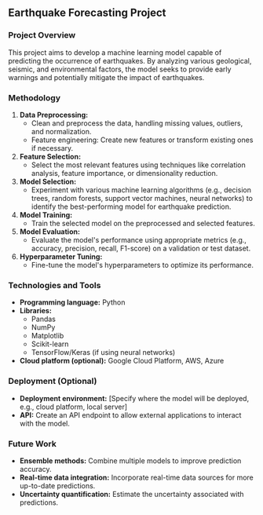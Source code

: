 ## **Earthquake Forecasting Project**

### **Project Overview**

This project aims to develop a machine learning model capable of predicting the occurrence of earthquakes. By analyzing various geological, seismic, and environmental factors, the model seeks to provide early warnings and potentially mitigate the impact of earthquakes.



### **Methodology**
1. **Data Preprocessing:**
    * Clean and preprocess the data, handling missing values, outliers, and normalization.
    * Feature engineering: Create new features or transform existing ones if necessary.
2. **Feature Selection:**
    * Select the most relevant features using techniques like correlation analysis, feature importance, or dimensionality reduction.
3. **Model Selection:**
    * Experiment with various machine learning algorithms (e.g., decision trees, random forests, support vector machines, neural networks) to identify the best-performing model for earthquake prediction.
4. **Model Training:**
    * Train the selected model on the preprocessed and selected features.
5. **Model Evaluation:**
    * Evaluate the model's performance using appropriate metrics (e.g., accuracy, precision, recall, F1-score) on a validation or test dataset.
6. **Hyperparameter Tuning:**
    * Fine-tune the model's hyperparameters to optimize its performance.

### **Technologies and Tools**
* **Programming language:** Python
* **Libraries:**
    * Pandas
    * NumPy
    * Matplotlib
    * Scikit-learn
    * TensorFlow/Keras (if using neural networks)
* **Cloud platform (optional):** Google Cloud Platform, AWS, Azure

### **Deployment (Optional)**
* **Deployment environment:** [Specify where the model will be deployed, e.g., cloud platform, local server]
* **API:** Create an API endpoint to allow external applications to interact with the model.

### **Future Work**
* **Ensemble methods:** Combine multiple models to improve prediction accuracy.
* **Real-time data integration:** Incorporate real-time data sources for more up-to-date predictions.
* **Uncertainty quantification:** Estimate the uncertainty associated with predictions.


